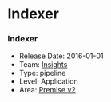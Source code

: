 # Indexer
### Indexer
* Release Date: 2016-01-01
* Team: [Insights](../teams/insights.md)
* Type: pipeline
* Level: Application
* Area: [Premise v2](areas/v2.png)

